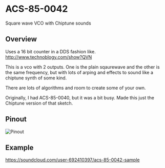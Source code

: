 # ACS-85-0042

Square wave VCO with Chiptune sounds


## Overview

Uses a 16 bit counter in a DDS fashion like. http://www.technoblogy.com/show?QVN

This is a vco with 2 outputs.  One is the plain sqaurewave and the other is the same
frequency, but with lots of arping and effects to sound like a chiptune synth of some kind.

There are lots of algorithms and room to create some of your own.

Originally, I had ACS-85-0040, but it was a bit busy. Made this just the Chiptune version of that sketch.

 
## Pinout

![Pinout](https://github.com/robstave/ArduinoComponentSketches/blob/master/ACS-85%20ATTiny85%20sketches/ACS-85-0042/images/ACS-85-0042.png) 
 
 
 ## Example

 https://soundcloud.com/user-692410397/acs-85-0042-sample

